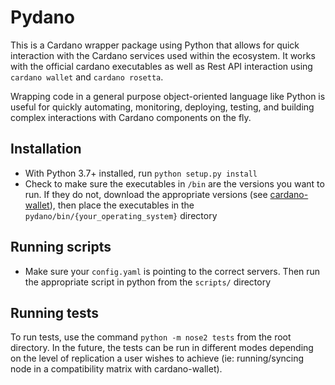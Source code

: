 # Pydano

This is a Cardano wrapper package using Python that allows for quick interaction with the Cardano services used within the ecosystem. It works with the official cardano executables as well as Rest API interaction using `cardano wallet` and `cardano rosetta`.

Wrapping code in a general purpose object-oriented language like Python is useful for quickly automating, monitoring, deploying, testing, and building complex interactions with Cardano components on the fly.

## Installation

- With Python 3.7+ installed, run `python setup.py install`
- Check to make sure the executables in `/bin` are the versions you want to run. If they do not, download the appropriate versions (see [cardano-wallet](https://github.com/input-output-hk/cardano-wallet/releases)), then place the executables in the `pydano/bin/{your_operating_system}` directory

## Running scripts

- Make sure your `config.yaml` is pointing to the correct servers. Then run the appropriate script in python from the `scripts/` directory

## Running tests

To run tests, use the command `python -m nose2 tests` from the root directory. In the future, the tests can be run in different modes depending on the level of replication a user wishes to achieve (ie: running/syncing node in a compatibility matrix with cardano-wallet).
